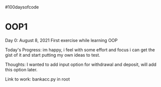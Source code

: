 #100daysofcode

# OOP1
Day 0: August 8, 2021
First exercise while learning OOP

Today's Progress: im happy, i feel with some effort and focus i can get the gist of it and start putting my own ideas to test.

Thoughts: I wanted to add input option for withdrawal and deposit, will add this option later.

Link to work: bankacc.py in root
